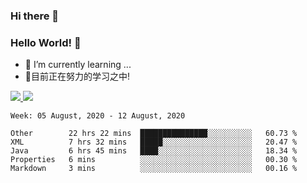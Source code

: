 ### Hi there 👋
### Hello World! 🙌

- 🌱 I’m currently learning ...
- 📖目前正在努力的学习之中!

<a href="https://github.com/anuraghazra/github-readme-stats">
  <img src="https://github-readme-stats.vercel.app/api?username=keyboardWithDream&show_icons=true&repo=github-readme-stats" />
</a>
<a href="https://github.com/anuraghazra/convoychat">
  <img src="https://github-readme-stats.vercel.app/api/top-langs/?username=keyboardWithDream&layout=compact&repo=convoychat" />
</a>



<!--START_SECTION:waka-->
```text
Week: 05 August, 2020 - 12 August, 2020

Other        22 hrs 22 mins  ███████████████░░░░░░░░░░   60.73 % 
XML          7 hrs 32 mins   █████░░░░░░░░░░░░░░░░░░░░   20.47 % 
Java         6 hrs 45 mins   ████░░░░░░░░░░░░░░░░░░░░░   18.34 % 
Properties   6 mins          ░░░░░░░░░░░░░░░░░░░░░░░░░   00.30 % 
Markdown     3 mins          ░░░░░░░░░░░░░░░░░░░░░░░░░   00.16 %
```
<!--END_SECTION:waka-->
